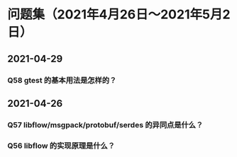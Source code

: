 # 问题集（2021年4月26日～2021年5月2日）

## 2021-04-29

### Q58 gtest 的基本用法是怎样的？

## 2021-04-26

### Q57 libflow/msgpack/protobuf/serdes 的异同点是什么？

### Q56 libflow 的实现原理是什么？
